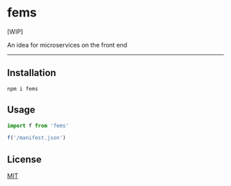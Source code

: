 # fems

[WIP]

An idea for microservices on the front end

--------

## Installation

`npm i fems`

## Usage

```javascript
import f from 'fems'

f('/manifest.json')
```

## License

[MIT](./LICENSE.md)
